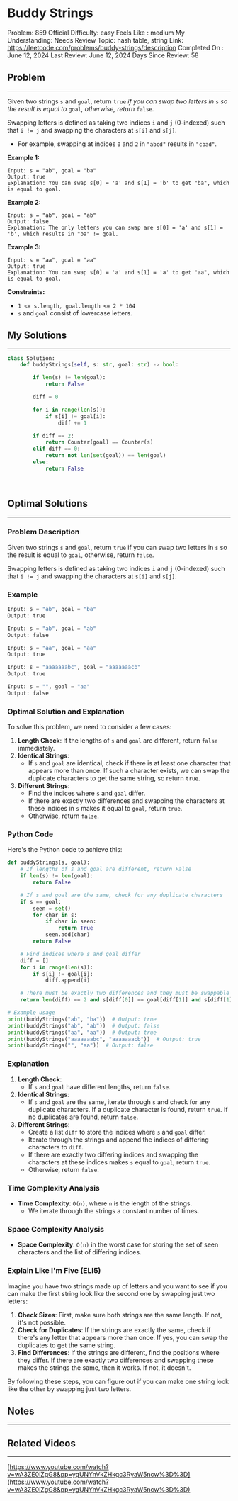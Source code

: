 # Buddy Strings

Problem: 859
Official Difficulty: easy
Feels Like : medium
My Understanding: Needs Review
Topic: hash table, string
Link: https://leetcode.com/problems/buddy-strings/description
Completed On : June 12, 2024
Last Review: June 12, 2024
Days Since Review: 58

## Problem

---

Given two strings `s` and `goal`, return `true` *if you can swap two letters in* `s` *so the result is equal to* `goal`*, otherwise, return* `false`*.*

Swapping letters is defined as taking two indices `i` and `j` (0-indexed) such that `i != j` and swapping the characters at `s[i]` and `s[j]`.

- For example, swapping at indices `0` and `2` in `"abcd"` results in `"cbad"`.

**Example 1:**

```
Input: s = "ab", goal = "ba"
Output: true
Explanation: You can swap s[0] = 'a' and s[1] = 'b' to get "ba", which is equal to goal.

```

**Example 2:**

```
Input: s = "ab", goal = "ab"
Output: false
Explanation: The only letters you can swap are s[0] = 'a' and s[1] = 'b', which results in "ba" != goal.

```

**Example 3:**

```
Input: s = "aa", goal = "aa"
Output: true
Explanation: You can swap s[0] = 'a' and s[1] = 'a' to get "aa", which is equal to goal.

```

**Constraints:**

- `1 <= s.length, goal.length <= 2 * 104`
- `s` and `goal` consist of lowercase letters.

## My Solutions

---

```python
class Solution:
    def buddyStrings(self, s: str, goal: str) -> bool:

        if len(s) != len(goal):
            return False

        diff = 0

        for i in range(len(s)):
            if s[i] != goal[i]:
                diff += 1

        if diff == 2:
            return Counter(goal) == Counter(s)
        elif diff == 0:
            return not len(set(goal)) == len(goal)
        else:
            return False
        
```

```python

```

## Optimal Solutions

---

### Problem Description

Given two strings `s` and `goal`, return `true` if you can swap two letters in `s` so the result is equal to `goal`, otherwise, return `false`.

Swapping letters is defined as taking two indices `i` and `j` (0-indexed) such that `i != j` and swapping the characters at `s[i]` and `s[j]`.

### Example

```python
Input: s = "ab", goal = "ba"
Output: true

Input: s = "ab", goal = "ab"
Output: false

Input: s = "aa", goal = "aa"
Output: true

Input: s = "aaaaaaabc", goal = "aaaaaaacb"
Output: true

Input: s = "", goal = "aa"
Output: false

```

### Optimal Solution and Explanation

To solve this problem, we need to consider a few cases:

1. **Length Check**: If the lengths of `s` and `goal` are different, return `false` immediately.
2. **Identical Strings**:
    - If `s` and `goal` are identical, check if there is at least one character that appears more than once. If such a character exists, we can swap the duplicate characters to get the same string, so return `true`.
3. **Different Strings**:
    - Find the indices where `s` and `goal` differ.
    - If there are exactly two differences and swapping the characters at these indices in `s` makes it equal to `goal`, return `true`.
    - Otherwise, return `false`.

### Python Code

Here's the Python code to achieve this:

```python
def buddyStrings(s, goal):
    # If lengths of s and goal are different, return False
    if len(s) != len(goal):
        return False

    # If s and goal are the same, check for any duplicate characters
    if s == goal:
        seen = set()
        for char in s:
            if char in seen:
                return True
            seen.add(char)
        return False

    # Find indices where s and goal differ
    diff = []
    for i in range(len(s)):
        if s[i] != goal[i]:
            diff.append(i)

    # There must be exactly two differences and they must be swappable
    return len(diff) == 2 and s[diff[0]] == goal[diff[1]] and s[diff[1]] == goal[diff[0]]

# Example usage
print(buddyStrings("ab", "ba"))  # Output: true
print(buddyStrings("ab", "ab"))  # Output: false
print(buddyStrings("aa", "aa"))  # Output: true
print(buddyStrings("aaaaaaabc", "aaaaaaacb"))  # Output: true
print(buddyStrings("", "aa"))  # Output: false

```

### Explanation

1. **Length Check**:
    - If `s` and `goal` have different lengths, return `false`.
2. **Identical Strings**:
    - If `s` and `goal` are the same, iterate through `s` and check for any duplicate characters. If a duplicate character is found, return `true`. If no duplicates are found, return `false`.
3. **Different Strings**:
    - Create a list `diff` to store the indices where `s` and `goal` differ.
    - Iterate through the strings and append the indices of differing characters to `diff`.
    - If there are exactly two differing indices and swapping the characters at these indices makes `s` equal to `goal`, return `true`.
    - Otherwise, return `false`.

### Time Complexity Analysis

- **Time Complexity**: `O(n)`, where `n` is the length of the strings.
    - We iterate through the strings a constant number of times.

### Space Complexity Analysis

- **Space Complexity**: `O(n)` in the worst case for storing the set of seen characters and the list of differing indices.

### Explain Like I'm Five (ELI5)

Imagine you have two strings made up of letters and you want to see if you can make the first string look like the second one by swapping just two letters:

1. **Check Sizes**: First, make sure both strings are the same length. If not, it's not possible.
2. **Check for Duplicates**: If the strings are exactly the same, check if there's any letter that appears more than once. If yes, you can swap the duplicates to get the same string.
3. **Find Differences**: If the strings are different, find the positions where they differ. If there are exactly two differences and swapping these makes the strings the same, then it works. If not, it doesn't.

By following these steps, you can figure out if you can make one string look like the other by swapping just two letters.

## Notes

---

 

## Related Videos

---

[https://www.youtube.com/watch?v=wA3ZE0iZgG8&pp=ygUNYnVkZHkgc3RyaW5ncw%3D%3D](https://www.youtube.com/watch?v=wA3ZE0iZgG8&pp=ygUNYnVkZHkgc3RyaW5ncw%3D%3D)